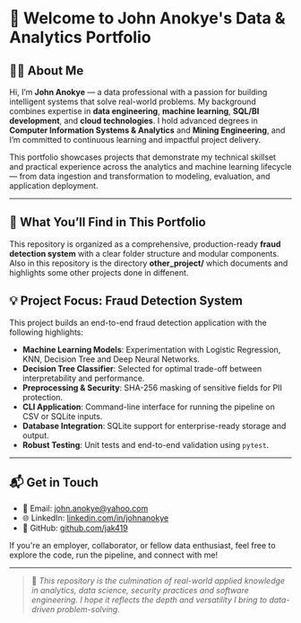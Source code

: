 # 👋 Welcome to John Anokye's Data & Analytics Portfolio

## 👨‍💻 About Me

Hi, I’m **John Anokye** — a data professional with a passion for building intelligent systems that solve real-world problems. My background combines expertise in **data engineering**, **machine learning**, **SQL/BI development**, and **cloud technologies**. I hold advanced degrees in **Computer Information Systems & Analytics** and **Mining Engineering**, and I’m committed to continuous learning and impactful project delivery.

This portfolio showcases projects that demonstrate my technical skillset and practical experience across the analytics and machine learning lifecycle — from data ingestion and transformation to modeling, evaluation, and application deployment.

---

## 🧾 What You’ll Find in This Portfolio

This repository is organized as a comprehensive, production-ready **fraud detection system** with a clear folder structure and modular components. Also in this repository is the directory **other_project/** which documents and highlights some other projects done in diffenent.

## 💡 Project Focus: Fraud Detection System

This project builds an end-to-end fraud detection application with the following highlights:

- **Machine Learning Models**: Experimentation with Logistic Regression, KNN, Decision Tree and Deep Neural Networks.
- **Decision Tree Classifier**: Selected for optimal trade-off between interpretability and performance.
- **Preprocessing & Security**: SHA-256 masking of sensitive fields for PII protection.
- **CLI Application**: Command-line interface for running the pipeline on CSV or SQLite inputs.
- **Database Integration**: SQLite support for enterprise-ready storage and output.
- **Robust Testing**: Unit tests and end-to-end validation using `pytest`.

---

## 📬 Get in Touch

- 📧 Email: john.anokye@yahoo.com 
- 🌐 LinkedIn: [linkedin.com/in/johnanokye](https://linkedin.com/in/johnanokye)
- 📁 GitHub: [github.com/jak419](https://github.com/jak419)

If you're an employer, collaborator, or fellow data enthusiast, feel free to explore the code, run the pipeline, and connect with me!

---

> 🚀 *This repository is the culmination of real-world applied knowledge in analytics, data science, security practices and software engineering. I hope it reflects the depth and versatility I bring to data-driven problem-solving.* 
